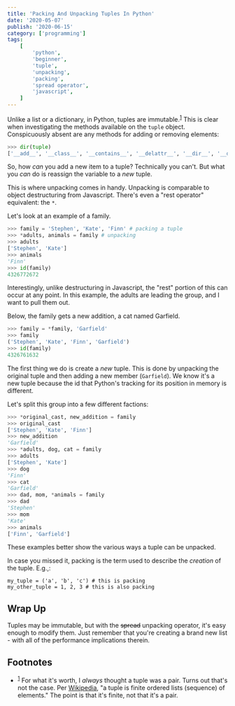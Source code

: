 ```yaml
---
title: 'Packing And Unpacking Tuples In Python'
date: '2020-05-07'
publish: '2020-06-15'
category: ['programming']
tags:
    [
        'python',
        'beginner',
        'tuple',
        'unpacking',
        'packing',
        'spread operator',
        'javascript',
    ]
---
```


Unlike a list or a dictionary, in Python, tuples are immutable.<sup>[1](#footnotes)</sup><a id="fn1"></a> This is clear when investigating the methods available on the `tuple` object. Conspicuously absent are any methods for adding or removing elements:

```python
>>> dir(tuple)
['__add__', '__class__', '__contains__', '__delattr__', '__dir__', '__doc__', '__eq__', '__format__', '__ge__', '__getattribute__', '__getitem__', '__getnewargs__', '__gt__', '__hash__', '__init__', '__init_subclass__', '__iter__', '__le__', '__len__', '__lt__', '__mul__', '__ne__', '__new__', '__reduce__', '__reduce_ex__', '__repr__', '__rmul__', '__setattr__', '__sizeof__', '__str__', '__subclasshook__', 'count', 'index']
```

So, how _can_ you add a new item to a tuple? Technically you can't. But what you _can_ do is reassign the variable to a _new_ tuple.

This is where unpacking comes in handy. Unpacking is comparable to object destructuring from Javascript. There's even a "rest operator" equivalent: the `*`.

Let's look at an example of a family.

```python:title=our_first_tuple.py
>>> family = 'Stephen', 'Kate', 'Finn' # packing a tuple
>>> *adults, animals = family # unpacking
>>> adults
['Stephen', 'Kate']
>>> animals
'Finn'
>>> id(family)
4326772672
```

Interestingly, unlike destructuring in Javascript, the "rest" portion of this can occur at any point. In this example, the adults are leading the group, and I want to pull them out.

Below, the family gets a new addition, a cat named Garfield.

```python:title=modifying_tuples.py
>>> family = *family, 'Garfield'
>>> family
('Stephen', 'Kate', 'Finn', 'Garfield')
>>> id(family)
4326761632
```

The first thing we do is create a _new_ tuple. This is done by unpacking the original tuple and then adding a new member (`Garfield`). We know it's a new tuple because the id that Python's tracking for its position in memory is different.

Let's split this group into a few different factions:

```python:title=more_unpacking.py
>>> *original_cast, new_addition = family
>>> original_cast
['Stephen', 'Kate', 'Finn']
>>> new_addition
'Garfield'
>>> *adults, dog, cat = family
>>> adults
['Stephen', 'Kate']
>>> dog
'Finn'
>>> cat
'Garfield'
>>> dad, mom, *animals = family
>>> dad
'Stephen'
>>> mom
'Kate'
>>> animals
['Finn', 'Garfield']
```

These examples better show the various ways a tuple can be unpacked.

In case you missed it, packing is the term used to describe the _creation_ of the tuple. E.g.,:

```python:title=packing_tuples
my_tuple = ('a', 'b', 'c') # this is packing
my_other_tuple = 1, 2, 3 # this is also packing
```

## Wrap Up

Tuples may be immutable, but with the <del>spread</del> unpacking operator, it's easy enough to modify them. Just remember that you're creating a brand new list - with all of the performance implications therein.

## Footnotes

-   <sup>[1](#fn1)</sup> For what it's worth, I _always_ thought a tuple was a pair. Turns out that's not the case. Per [Wikipedia](https://en.wikipedia.org/wiki/Tuple), "a tuple is finite ordered lists (sequence) of elements." The point is that it's finite, not that it's a pair.
